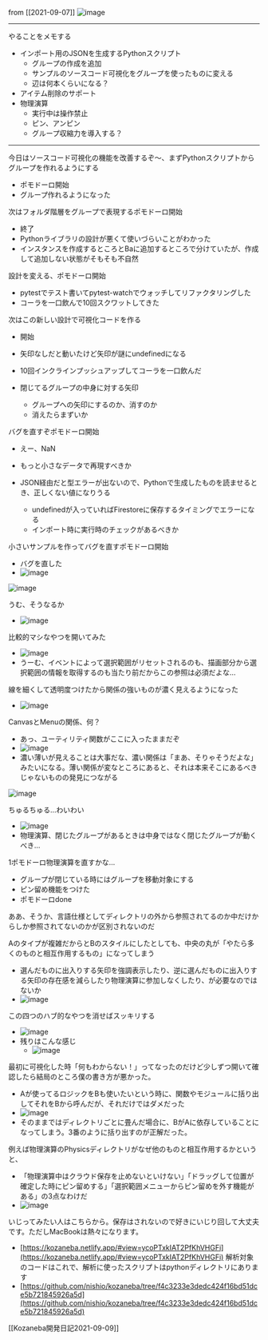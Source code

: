 
from [[2021-09-07]]
![image](https://gyazo.com/9424e7b64aacc23712232345e0d3efdc/thumb/1000)

---
やることをメモする
- インポート用のJSONを生成するPythonスクリプト
    - グループの作成を追加
    - サンプルのソースコード可視化をグループを使ったものに変える
    - 辺は何本くらいになる？
- アイテム削除のサポート
- 物理演算
    - 実行中は操作禁止
    - ピン、アンピン
    - グループ収縮力を導入する？

---
今日はソースコード可視化の機能を改善するぞ〜、まずPythonスクリプトからグループを作れるようにする
- ポモドーロ開始
- グループ作れるようになった

次はフォルダ階層をグループで表現するポモドーロ開始
- 終了
- Pythonライブラリの設計が悪くて使いづらいことがわかった
- インスタンスを作成するところとBaに追加するところで分けていたが、作成して追加しない状態がそもそも不自然

設計を変える、ポモドーロ開始
- pytestでテスト書いてpytest-watchでウォッチしてリファクタリングした
- コーラを一口飲んで10回スクワットしてきた

次はこの新しい設計で可視化コードを作る
- 開始
- 矢印なしだと動いたけど矢印が謎にundefinedになる
- 10回インクラインプッシュアップしてコーラを一口飲んだ

- 閉じてるグループの中身に対する矢印
    - グループへの矢印にするのか、消すのか
    - 消えたらまずいか

バグを直すぞポモドーロ開始
- えー、NaN
- もっと小さなデータで再現すべきか

- JSON経由だと型エラーが出ないので、Pythonで生成したものを読ませるとき、正しくない値になりうる
    - undefinedが入っていればFirestoreに保存するタイミングでエラーになる
    - インポート時に実行時のチェックがあるべきか

小さいサンプルを作ってバグを直すポモドーロ開始
- バグを直した
- ![image](https://gyazo.com/6fec08b1824fccef497b685daf1a6bad/thumb/1000)

![image](https://gyazo.com/25b415aebf4f5fe65f61d5975b634348/thumb/1000)

うむ、そうなるか
- ![image](https://gyazo.com/1b4e1e9bb496257d9a66d672ba85dc99/thumb/1000)

比較的マシなやつを開いてみた
- ![image](https://gyazo.com/084abc398e5d0466382139fe7802d4e9/thumb/1000)
- うーむ、イベントによって選択範囲がリセットされるのも、描画部分から選択範囲の情報を取得するのも当たり前だからこの参照は必須だよな…

線を細くして透明度つけたから関係の強いものが濃く見えるようになった
- ![image](https://gyazo.com/cf0f4c0380621dd35072d4141448859d/thumb/1000)

CanvasとMenuの関係、何？
- あっ、ユーティリティ関数がここに入ったままだぞ
- ![image](https://gyazo.com/1be558bd6bd328c3bd90b992bd1efb58/thumb/1000)
- 濃い薄いが見えることは大事だな、濃い関係は「まあ、そりゃそうだよな」みたいになる。薄い関係が変なところにあると、それは本来そこにあるべきじゃないものの発見につながる

![image](https://gyazo.com/998e38303d3f7a098dbe74037886c737/thumb/1000)

ちゅるちゅる…わいわい
- ![image](https://gyazo.com/53dc2ebe85bead86d7ea5b9b87cb4346/thumb/1000)
- 物理演算、閉じたグループがあるときは中身ではなく閉じたグループが動くべき…

1ポモドーロ物理演算を直すかな…
- グループが閉じている時にはグループを移動対象にする
- ピン留め機能をつけた
- ポモドーロdone

ああ、そうか、言語仕様としてディレクトリの外から参照されてるのか中だけからしか参照されてないのかが区別されないのだ

Aのタイプが複雑だからとBのスタイルにしたとしても、中央の丸が「やたら多くのものと相互作用するもの」になってしまう
- 選んだものに出入りする矢印を強調表示したり、逆に選んだものに出入りする矢印の存在感を減らしたり物理演算に参加しなくしたり、が必要なのではないか
- ![image](https://gyazo.com/3e11f55a16fe6fef6459f17e0588466a/thumb/1000)

この四つのハブ的なやつを消せばスッキリする
- ![image](https://gyazo.com/ee8200d6aeac22c63f569f36f708d232/thumb/1000)
- 残りはこんな感じ
    - ![image](https://gyazo.com/9c415198f7b77e5e769d865c4cbdafa8/thumb/1000)

最初に可視化した時「何もわからない！」ってなったのだけど少しずつ開いて確認したら結局のところ僕の書き方が悪かった。
- Aが使ってるロジックをBも使いたいという時に、関数やモジュールに括り出してそれをBから呼んだが、それだけではダメだった
- ![image](https://gyazo.com/ec15c6104492a7d97d2c00dcd409a3b7/thumb/1000)
- そのままではディレクトリごとに畳んだ場合に、BがAに依存していることになってしまう。3番のように括り出すのが正解だった。

例えば物理演算のPhysicsディレクトリがなぜ他のものと相互作用するかというと、
- 「物理演算中はクラウド保存を止めないといけない」「ドラッグして位置が確定した時にピン留めする」「選択範囲メニューからピン留めを外す機能がある」の3点なわけだ
- ![image](https://gyazo.com/9424e7b64aacc23712232345e0d3efdc/thumb/1000)


いじってみたい人はこちらから。保存はされないので好きにいじり回して大丈夫です。ただしMacBookは熱々になります。
- [https://kozaneba.netlify.app/#view=ycoPTxkIAT2PfKhVHGFi](https://kozaneba.netlify.app/#view=ycoPTxkIAT2PfKhVHGFi)
解析対象のコードはこれで、解析に使ったスクリプトはpythonディレクトリにあります
- [https://github.com/nishio/kozaneba/tree/f4c3233e3dedc424f16bd51dce5b721845926a5d](https://github.com/nishio/kozaneba/tree/f4c3233e3dedc424f16bd51dce5b721845926a5d)

[[Kozaneba開発日記2021-09-09]]
